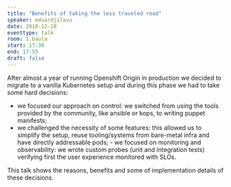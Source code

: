 ```yaml
---
title: "Benefits of taking the less traveled road"
speaker: eduardjilavu
date: 2018-12-28
eventtype: talk
room: 1.baula
start: 17:30
end: 17:55
draft: false
---
```


After almost a year of running Openshift Origin in production we decided to migrate to a vanilla Kubernetes setup and
during this phase we had to take some hard decisions:

- we focused our approach on control: we switched from using the tools provided by the community, like ansible or kops, to writing puppet manifests;
- we challenged the necessity of some features: this allowed us to simplify the setup,
reuse tooling/systems from bare-metal infra and have directly addressable pods; - we focused on monitoring and observability:
we wrote custom probes (unit and integration tests) verifying first the user experience monitored with SLOs.  

This talk shows the reasons, benefits and some of implementation details of these decisions.

